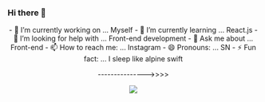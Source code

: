 ### Hi there 👋

<center>- 🔭 I’m currently working on ... Myself 
- 🌱 I’m currently learning ... React.js
- 🤔 I’m looking for help with ... Front-end development
- 💬 Ask me about ... Front-end
- 📫 How to reach me: ... Instagram
- 😄 Pronouns: ... SN 
- ⚡ Fun fact: ... I sleep like alpine swift <center/>


--------------->>>>

<img src="https://bizadda360.com/img-uploads/Inspiring-Motivational-quotes-by-Elon-Musk-1634726490.png">

